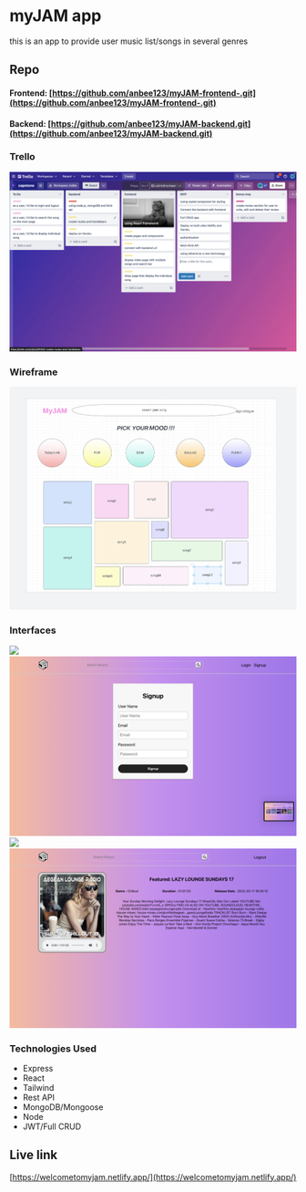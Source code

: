 # myJAM app

this is an app to provide user music list/songs in several genres

## Repo
#### Frontend: [https://github.com/anbee123/myJAM-frontend-.git](https://github.com/anbee123/myJAM-frontend-.git)
#### Backend: [https://github.com/anbee123/myJAM-backend.git](https://github.com/anbee123/myJAM-backend.git)


### Trello

![](public/trello.png)



### Wireframe

![](public/wireframes.png)

### Interfaces
![](public/homepage.png)
![](public/signup.png)
![](public/welcompage.png)
![](public/song.png)

### Technologies Used

* Express
* React
* Tailwind 
* Rest API
* MongoDB/Mongoose
* Node
* JWT/Full CRUD

## Live link

[https://welcometomyjam.netlify.app/](https://welcometomyjam.netlify.app/)